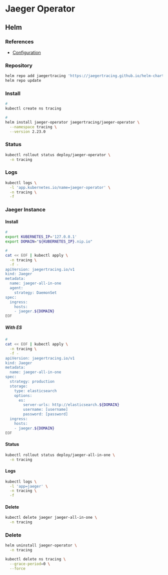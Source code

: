 # Jaeger Operator

## Helm

### References

- [Configuration](https://github.com/jaegertracing/helm-charts/tree/main/charts/jaeger-operator#configuration)

### Repository

```sh
helm repo add jaegertracing 'https://jaegertracing.github.io/helm-charts'
helm repo update
```

### Install

```sh
#
kubectl create ns tracing

#
helm install jaeger-operator jaegertracing/jaeger-operator \
  --namespace tracing \
  --version 2.23.0
```

### Status

```sh
kubectl rollout status deploy/jaeger-operator \
  -n tracing
```

### Logs

```sh
kubectl logs \
  -l 'app.kubernetes.io/name=jaeger-operator' \
  -n tracing \
  -f
```

### Jaeger Instance

#### Install

```sh
#
export KUBERNETES_IP='127.0.0.1'
export DOMAIN="${KUBERNETES_IP}.nip.io"

#
cat << EOF | kubectl apply \
  -n tracing \
  -f -
apiVersion: jaegertracing.io/v1
kind: Jaeger
metadata:
  name: jaeger-all-in-one
  agent:
    strategy: DaemonSet
spec:
  ingress:
    hosts:
    - jaeger.${DOMAIN}
EOF
```

##### With ES

```sh
#
cat << EOF | kubectl apply \
  -n tracing \
  -f -
apiVersion: jaegertracing.io/v1
kind: Jaeger
metadata:
  name: jaeger-all-in-one
spec:
  strategy: production
  storage:
    type: elasticsearch
    options:
      es:
        server-urls: http://elasticsearch.${DOMAIN}
        username: [username]
        password: [password]
  ingress:
    hosts:
    - jaeger.${DOMAIN}
EOF
```

#### Status

```sh
kubectl rollout status deploy/jaeger-all-in-one \
  -n tracing
```

#### Logs

```sh
kubectl logs \
  -l 'app=jaeger' \
  -n tracing \
  -f
```

#### Delete

```sh
kubectl delete jaeger jaeger-all-in-one \
  -n tracing
```

### Delete

```sh
helm uninstall jaeger-operator \
  -n tracing

kubectl delete ns tracing \
  --grace-period=0 \
  --force
```
